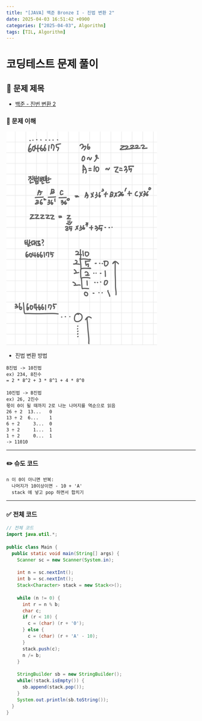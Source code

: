 ```yaml
---
title: "[JAVA] 백준 Bronze I - 진법 변환 2"
date: 2025-04-03 16:51:42 +0900
categories: ["2025-04-03", Algorithm]
tags: [TIL, Algorithm]
---
```

# 코딩테스트 문제 풀이

## 📘 문제 제목
- [백준 - 진번 변환 2](https://www.acmicpc.net/problem/11005) 

### 🧠 문제 이해
![img.png](/assets/img/2025-04-03/algo1.png)
- 진법 변환 방법

```plaintext
B진법 -> 10진법
ex) 234, 8진수
= 2 * 8^2 + 3 * 8^1 + 4 * 8^0

10진법 -> B진법
ex) 26, 2진수
몫이 0이 될 때까지 2로 나눈 나머지를 역순으로 읽음
26 ÷ 2	13...	0
13 ÷ 2	6...	1
6 ÷ 2	  3...	0
3 ÷ 2	  1...	1
1 ÷ 2	  0...	1
-> 11010
```

---

### ✏️ 슈도 코드

```plaintext
n 이 0이 아니면 반복:
  나머지가 10이상이면 - 10 + 'A'
  stack 에 넣고 pop 하면서 합치기
```

---


### ✅ 전체 코드
```java
// 전체 코드
import java.util.*;

public class Main {
  public static void main(String[] args) {
    Scanner sc = new Scanner(System.in);
    
    int n = sc.nextInt();
    int b = sc.nextInt();
    Stack<Character> stack = new Stack<>();
    
    while (n != 0) {
      int r = n % b;
      char c;
      if (r < 10) {
        c = (char) (r + '0');
      } else {
        c = (char) (r + 'A' - 10);
      }
      stack.push(c);
      n /= b;
    }
    
    StringBuilder sb = new StringBuilder();
    while(!stack.isEmpty()) {
      sb.append(stack.pop());
    }
    System.out.println(sb.toString());
  }
}
```
